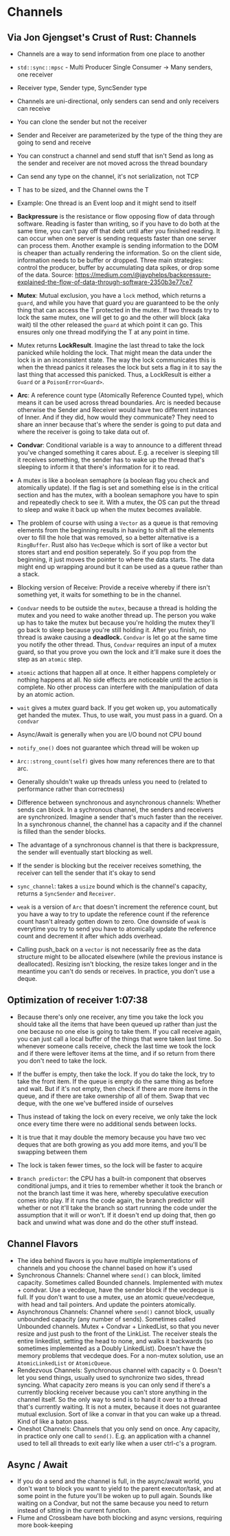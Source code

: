 # Channels
## Via Jon Gjengset's Crust of Rust: Channels 
- Channels are a way to send information from one place to another
- `std::sync::mpsc` - Multi Producer Single Consumer -> Many senders, one receiver
- Receiver type, Sender type, SyncSender type
- Channels are uni-directional, only senders can send and only receivers can receive
- You can clone the sender but not the receiver
- Sender and Receiver are parameterized by the type of the thing they are going to send and receive
- You can construct a channel and send stuff that isn't Send as long as the sender and receiver are not moved across the thread boundary
- Can send any type on the channel, it's not serialization, not TCP
- T has to be sized, and the Channel owns the T
- Example: One thread is an Event loop and it might send to itself 
- **Backpressure** is the resistance or flow opposing flow of data through software. Reading is faster than writing, so if you have to do both at the same time, you can't pay off that debt until after you finished reading. It can occur when one server is sending requests faster than one server can process them. Another example is sending information to the DOM is cheaper than actually rendering the information. So on the client side, information needs to be buffer or dropped. Three main strategies: control the producer, buffer by accumulating data spikes, or drop some of the data. Source: https://medium.com/@jayphelps/backpressure-explained-the-flow-of-data-through-software-2350b3e77ce7
- **Mutex**: Mutual exclusion, you have a `lock` method, which returns a `guard`, and while you have that guard you are guaranteed to be the only thing that can access the T protected in the mutex. If two threads try to lock the same mutex, one will get to go and the other will block (aka wait) til the other released the `guard` at which point it can go. This ensures only one thread modifying the T at any point in time.
- Mutex returns **LockResult**. Imagine the last thread to take the lock panicked while holding the lock. That might mean the data under the lock is in an inconsistent state. The way the lock communicates this is when the thread panics it releases the lock but sets a flag in it to say the last thing that accessed this panicked. Thus, a LockResult is either a `Guard` or a `PoisonError<Guard>`. 
- **Arc**: A reference count type (Atomically Reference Counted type), which means it can be used across thread boundaries. Arc is needed because otherwise the Sender and Receiver would have two different instances of Inner. And if they did, how would they communicate? They need to share an inner because that's where the sender is going to put data and where the receiver is going to take data out of.
- **Condvar**: Conditional variable is a way to announce to a different thread you've changed something it cares about. E.g. a receiver is sleeping till it receives something, the sender has to wake up the thread that's sleeping to inform it that there's information for it to read. 
- A mutex is like a boolean semaphore (a boolean flag you check and atomically update). If the flag is set and something else is in the critical section and has the mutex, with a boolean semaphore you have to spin and repeatedly check to see it. With a mutex, the OS can put the thread to sleep and wake it back up when the mutex becomes available.
- The problem of course with using a `Vector` as a queue is that removing elements from the beginning results in having to shift all the elements over to fill the hole that was removed, so a better alternative is a `RingBuffer`. Rust also has `VecDeque` which is sort of like a vector but stores start and end position seperately. So if you pop from the beginning, it just moves the pointer to where the data starts. The data might end up wrapping around but it can be used as a queue rather than a stack.
- Blocking version of Receive: Provide a receive whereby if there isn't something yet, it waits for something to be in the channel.
- `Condvar` needs to be outside the `mutex`, because a thread is holding the mutex and you need to wake another thread up. The person you wake up has to take the mutex but because you're holding the mutex they'll go back to sleep because you're still holding it. After you finish, no thread is awake causing a **deadlock.** `Condvar` is let go at the same time you notify the other thread. Thus, `Condvar` requires an input of a mutex guard, so that you prove you own the lock and it'll make sure it does the step as an `atomic` step.
- `atomic` actions that happen all at once. It either happens completely or nothing happens at all. No side effects are noticeable until the action is complete. No other process can interfere with the manipulation of data by an atomic action. 
- `wait` gives a mutex guard back. If you get woken up, you automatically get handed the mutex. Thus, to use wait, you must pass in a guard. On a `condvar`  
- Async/Await is generally when you are I/O bound not CPU bound
- `notify_one()` does not guarantee which thread will be woken up
- `Arc::strong_count(self)` gives how many references there are to that arc. 
- Generally shouldn't wake up threads unless you need to (related to performance rather than correctness)
- Difference between synchronous and asynchronous channels: Whether sends can block. In a sychronous channel, the senders and receivers are synchronized. Imagine a sender that's much faster than the receiver. In a synchronous channel, the channel has a capacity and if the channel is filled than the sender blocks. 
- The advantage of a synchronous channel is that there is backpressure, the sender will eventually start blocking as well. 
- If the sender is blocking but the receiver receives something, the receiver can tell the sender that it's okay to send
- `sync_channel`: takes a `usize` bound which is the channel's capacity, returns a `SyncSender` and `Receiver`. 
- `weak` is a version of `Arc` that doesn't increment the reference count, but you have a way to try to update the reference count if the reference count hasn't already gotten down to zero. One downside of `weak` is everytime you try to send you have to atomically update the reference count and decrement it after which adds overhead.

- Calling push_back on a `vector` is not necessarily free as the data structure might to be allocated elsewhere (while the previous instance is deallocated). Resizing isn't blocking, the resize takes longer and in the meantime you can't do sends or receives. In practice, you don't use a deque. 

## Optimization of receiver 1:07:38 
- Because there's only one receiver, any time you take the lock you should take all the items that have been queued up rather than just the one because no one else is going to take them. If you call receive again, you can just call a local buffer of the things that were taken last time. So whenever someone calls receive, check the last time we took the lock and if there were leftover items at the time, and if so return from there you don't need to take the lock. 
- If the buffer is empty, then take the lock. If you do take the lock, try to take the front item. If the queue is empty do the same thing as before and wait. But if it's not empty, then check if there are more items in the queue, and if there are take ownership of all of them. Swap that vec deque, with the one we've buffered inside of ourselves
- Thus instead of taking the lock on every receive, we only take the lock once every time there were no additional sends between locks.
- It is true that it may double the memory because you have two vec deques that are both growing as you add more items, and you'll be swapping between them
- The lock is taken fewer times, so the lock will be faster to acquire

- `Branch predictor`: the CPU has a built-in component that observes conditional jumps, and it tries to remember whether it took the branch or not the branch last time it was here, whereby speculative execution comes into play. If it runs the code again, the branch predictor will whether or not it'll take the branch so start running the code under the assumption that it will or won't. If it doesn't end up doing that, then go back and unwind what was done and do the other stuff instead.

## Channel Flavors
- The idea behind flavors is you have multiple implementations of channels and you choose the channel based on how it's used
- Synchronous Channels: Channel where `send()` can block, limited capacity. Sometimes called Bounded channels. Implemented with mutex + condvar. Use a vecdeque, have the sender block if the vecdeque is full. If you don't want to use a mutex, use an atomic queue/vecdeque, with head and tail pointers. And update the pointers atomically.
- Asynchronous Channels: Channel where `send()` cannot block, usually unbounded capacity (any number of sends). Sometimes called Unbounded channels. Mutex + Condvar + LinkedList, so that you never resize and just push to the front of the LinkList. The receiver steals the entire linkedlist, setting the head to none, and walks it backwards (so sometimes implemented as a Doubly LinkedList). Doesn't have the memory problems that vecdeque does. For a non-mutex solution, use an `AtomicLinkedList` or `AtomicQueue`. 
- Rendezvous Channels: Synchronous channel with capacity = 0. Doesn't let you send things, usually used to synchronize two sides, thread syncing. What capacity zero means is you can only send if there's a currently blocking receiver because you can't store anything in the channel itself. So the only way to send is to hand it over to a thread that's currently waiting. It is not a mutex, because it does not guarantee mutual exclusion. Sort of like a convar in that you can wake up a thread. Kind of like a baton pass.
- Oneshot Channels: Channels that you only send on once. Any capacity, in practice only one call to `send()`. E.g. an application with a channel used to tell all threads to exit early like when a user ctrl-c's a program. 


## Async / Await
- If you do a send and the channel is full, in the async/await world, you don't want to block you want to yield to the parent executor/task, and at some point in the future you'll be woken up to pull again. Sounds like waiting on a Condvar, but not the same because you need to return instead of sitting in the current function. 
- Flume and Crossbeam have both blocking and async versions, requiring more book-keeping
